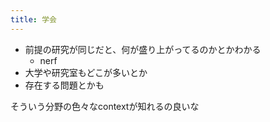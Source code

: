 ```yaml
---
title: 学会
---
```


* 前提の研究が同じだと、何が盛り上がってるのかとかわかる
  * nerf
* 大学や研究室もどこが多いとか
* 存在する問題とかも

そういう分野の色々なcontextが知れるの良いな
